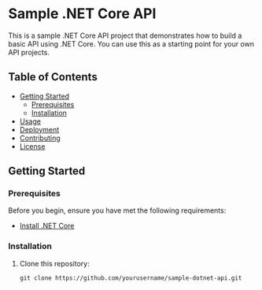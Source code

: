 # Sample .NET Core API

This is a sample .NET Core API project that demonstrates how to build a basic API using .NET Core. You can use this as a starting point for your own API projects.

## Table of Contents

- [Getting Started](#getting-started)
  - [Prerequisites](#prerequisites)
  - [Installation](#installation)
- [Usage](#usage)
- [Deployment](#deployment)
- [Contributing](#contributing)
- [License](#license)

## Getting Started

### Prerequisites

Before you begin, ensure you have met the following requirements:

- [Install .NET Core](https://dotnet.microsoft.com/download)

### Installation

1. Clone this repository:

   ```shell
   git clone https://github.com/yourusername/sample-dotnet-api.git
